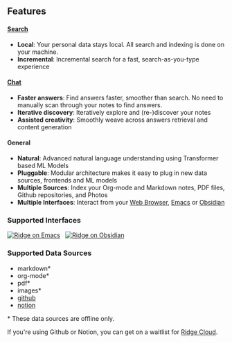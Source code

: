 ## Features

#### [Search](search.md)
  - **Local**: Your personal data stays local. All search and indexing is done on your machine.
  - **Incremental**: Incremental search for a fast, search-as-you-type experience

#### [Chat](chat.md)
  - **Faster answers**: Find answers faster, smoother than search. No need to manually scan through your notes to find answers.
  - **Iterative discovery**: Iteratively explore and (re-)discover your notes
  - **Assisted creativity**: Smoothly weave across answers retrieval and content generation

#### General
  - **Natural**: Advanced natural language understanding using Transformer based ML Models
  - **Pluggable**: Modular architecture makes it easy to plug in new data sources, frontends and ML models
  - **Multiple Sources**: Index your Org-mode and Markdown notes, PDF files, Github repositories, and Photos
  - **Multiple Interfaces**: Interact from your [Web Browser](./web.md), [Emacs](./emacs.md) or [Obsidian](./obsidian.md)

### Supported Interfaces

[![Ridge on Emacs](https://img.shields.io/badge/Emacs-%237F5AB6.svg?&style=for-the-badge&logo=gnu-emacs&logoColor=white)](./emacs.md)
<span>&nbsp;</span>
[![Ridge on Obsidian](https://img.shields.io/badge/Obsidian-%23483699.svg?style=for-the-badge&logo=obsidian&logoColor=white)](./obsidian.md)

### Supported Data Sources
- markdown*
- org-mode*
- pdf*
- images*
- [github](./github_integration.md)
- [notion](./notion_integration.md)

\* These data sources are offline only.

If you're using Github or Notion, you can get on a waitlist for [Ridge Cloud](https://ridge.dev).
